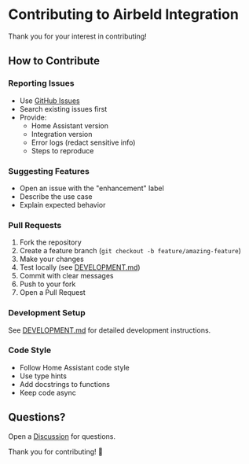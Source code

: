 # Contributing to Airbeld Integration

Thank you for your interest in contributing!

## How to Contribute

### Reporting Issues

- Use [GitHub Issues](https://github.com/Embio-Diagnostics/airbeld-ha/issues)
- Search existing issues first
- Provide:
  - Home Assistant version
  - Integration version
  - Error logs (redact sensitive info)
  - Steps to reproduce

### Suggesting Features

- Open an issue with the "enhancement" label
- Describe the use case
- Explain expected behavior

### Pull Requests

1. Fork the repository
2. Create a feature branch (`git checkout -b feature/amazing-feature`)
3. Make your changes
4. Test locally (see [DEVELOPMENT.md](DEVELOPMENT.md))
5. Commit with clear messages
6. Push to your fork
7. Open a Pull Request

### Development Setup

See [DEVELOPMENT.md](DEVELOPMENT.md) for detailed development instructions.

### Code Style

- Follow Home Assistant code style
- Use type hints
- Add docstrings to functions
- Keep code async

## Questions?

Open a [Discussion](https://github.com/Embio-Diagnostics/airbeld-ha/discussions) for questions.

Thank you for contributing! 🎉
